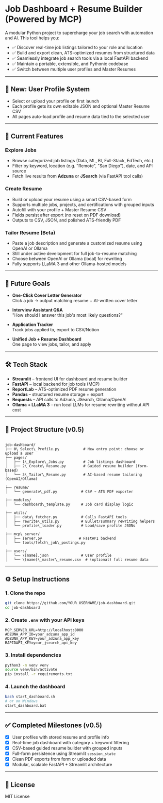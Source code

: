# Job Dashboard + Resume Builder (Powered by MCP)

A modular Python project to supercharge your job search with automation and AI. This tool helps you:

- ✅ Discover real-time job listings tailored to your role and location  
- ✅ Build and export clean, ATS-optimized resumes from structured data  
- ✅ Seamlessly integrate job search tools via a local FastAPI backend  
- ✅ Maintain a portable, extensible, and Pythonic codebase  
- ✅ Switch between multiple user profiles and Master Resumes

---

## 🔐 New: User Profile System

- Select or upload your profile on first launch
- Each profile gets its own editable JSON and optional Master Resume CSV
- All pages auto-load profile and resume data tied to the selected user

---

## 💼 Current Features

### Explore Jobs
- Browse categorized job listings (Data, ML, BI, Full-Stack, EdTech, etc.)
- Filter by keyword, location (e.g. "Remote", "San Diego"), date, and API source
- Fetch live results from **Adzuna** or **JSearch** (via FastAPI tool calls)

### Create Resume
- Build or upload your resume using a smart CSV-based form
- Supports multiple jobs, projects, and certifications with grouped inputs
- Autofill with your profile + Master Resume CSV
- Fields persist after export (no reset on PDF download)
- Outputs to CSV, JSON, and polished ATS-friendly PDF

### Tailor Resume (Beta)
- Paste a job description and generate a customized resume using OpenAI or Ollama
- Still under active development for full job-to-resume matching
- Choose between OpenAI or Ollama (local) for rewriting
- Fully supports LLaMA 3 and other Ollama-hosted models

---

## 🧠 Future Goals

- **One-Click Cover Letter Generator**  
  Click a job → output matching resume + AI-written cover letter

- **Interview Assistant Q&A**  
  "How should I answer this job's most likely questions?"

- **Application Tracker**  
  Track jobs applied to, export to CSV/Notion

- **Unified Job + Resume Dashboard**  
  One page to view jobs, tailor, and apply

---

## 🛠️ Tech Stack

- **Streamlit** – frontend UI for dashboard and resume builder
- **FastAPI** – local backend for job tools (MCP)
- **ReportLab** – ATS-optimized PDF resume generation
- **Pandas** – structured resume storage + export
- **Requests** – API calls to Adzuna, JSearch, Ollama/OpenAI
- **Ollama + LLaMA 3** – run local LLMs for resume rewriting without API cost

---

## 📁 Project Structure (v0.5)

```

job-dashboard/
├── 0\_Select\_Profile.py           # New entry point: choose or upload a user
├── pages/
│   ├── 1\_Explore\_Jobs.py         # Job listings dashboard
│   ├── 2\_Create\_Resume.py        # Guided resume builder (form-based)
│   └── 3\_Tailor\_Resume.py        # AI-based resume tailoring (OpenAI/Ollama)

├── resume/
│   └── generate\_pdf.py           # CSV → ATS PDF exporter

├── modules/
│   └── dashboard\_template.py     # Job card display logic

├── utils/
│   ├── data\_fetcher.py           # Calls FastAPI tools
│   ├── rewrite\_utils.py          # Bullet/summary rewriting helpers
│   └── profile\_loader.py         # Load/save profile JSONs

├── mcp\_server/
│   ├── server.py                 # FastAPI backend
│   └── tools/fetch\_job\_postings.py

├── users/
│   └── \[name].json               # User profile
│   └── \[name]\_master\_resume.csv  # (optional) full resume data

````

---

## ⚙️ Setup Instructions

### 1. Clone the repo

```bash
git clone https://github.com/YOUR_USERNAME/job-dashboard.git
cd job-dashboard
````

### 2. Create `.env` with your API keys

```env
MCP_SERVER_URL=http://localhost:8000
ADZUNA_APP_ID=your_adzuna_app_id
ADZUNA_APP_KEY=your_adzuna_app_key
RAPIDAPI_KEY=your_jsearch_api_key
```

### 3. Install dependencies

```bash
python3 -m venv venv
source venv/bin/activate
pip install -r requirements.txt
```

### 4. Launch the dashboard

```bash
bash start_dashboard.sh
# or on Windows
start_dashboard.bat
```

---

## ✅ Completed Milestones (v0.5)

* [x] User profiles with stored resume and profile info
* [x] Real-time job dashboard with category + keyword filtering
* [x] CSV-based guided resume builder with grouped inputs
* [x] Full-form persistence using Streamlit `session_state`
* [x] Clean PDF exports from form or uploaded data
* [x] Modular, scalable FastAPI + Streamlit architecture

---

## 📜 License

MIT License
